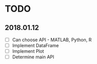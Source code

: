 # TODO

## 2018.01.12

- [ ] Can choose API - MATLAB, Python, R
- [ ] Implement DataFrame
- [ ] Implement Plot
- [ ] Determine main API